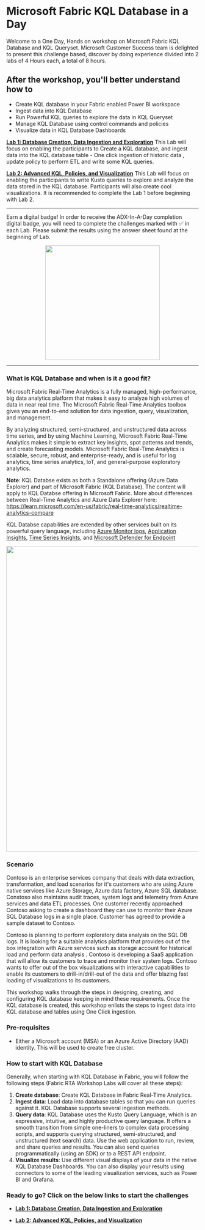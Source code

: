 # Microsoft Fabric KQL Database in a Day

Welcome to a One Day, Hands on workshop on Microsoft Fabric KQL Database and KQL Queryset. Microsoft Customer Success team is delighted to present this challenge based, discover by doing experience divided into 2 labs of 4 Hours each, a total of 8 hours.


## After the workshop, you'll better understand how to
- Create KQL database in your Fabric enabled Power BI workspace
- Ingest data into KQL Database
- Run Powerful KQL queries to explore the data in KQL Queryset
- Manage KQL Database using control commands and policies
- Visualize data in KQL Database Dashboards


 [**Lab 1: Database Creation, Data Ingestion and Exploration**](https://github.com/Azure/Fabric-KQL-Database-in-a-Day-Lab1)
This Lab will focus on enabling the participants to Create a KQL database, and ingest data into the KQL database table - One click ingestion of historic data , update policy to perform ETL and write some KQL queries. 

 [**Lab 2: Advanced KQL, Policies, and Visualization**](https://github.com/Azure/Fabric-KQL-Database-in-a-Day-Lab2)
This Lab will focus on enabling the participants to write Kusto queries to explore and analyze the data stored in the KQL database. Participants will also create cool visualizations. It is recommended to complete the Lab 1 before beginning with Lab 2.

---
Earn a digital badge! In order to receive the ADX-In-A-Day completion digital badge, you will need to complete the challenges marked with ✅ in each Lab. Please submit the results using the answer sheet found at the beginning of Lab. </br>

<p align="center"><img src="/assets/images/badge.png" width="300"></p>

---

### What is KQL Database and when is it a good fit?

Microsoft Fabric Real-Time Analytics is a fully managed, high-performance, big data analytics platform that makes it easy to analyze high volumes of data in near real time. The Microsoft Fabric Real-Time Analytics toolbox gives you an end-to-end solution for data ingestion, query, visualization, and management.

By analyzing structured, semi-structured, and unstructured data across time series, and by using Machine Learning, Microsoft Fabric Real-Time Analytics makes it simple to extract key insights, spot patterns and trends, and create forecasting models. Microsoft Fabric Real-Time Analytics is scalable, secure, robust, and enterprise-ready, and is useful for log analytics, time series analytics, IoT, and general-purpose exploratory analytics.

**Note**: KQL Databse exists as both a Standalone offering (Azure Data Explorer) and part of Microsoft Fabric (KQL Database). The content will apply to KQL Databse offering in Microsoft Fabric. More about differences between Real-Time Analytics and Azure Data Explorer here: https://learn.microsoft.com/en-us/fabric/real-time-analytics/realtime-analytics-compare

KQL Databse capabilities are extended by other services built on its powerful query language, including [Azure Monitor logs](https://docs.microsoft.com/en-us/azure/log-analytics/), [Application Insights](https://docs.microsoft.com/en-us/azure/application-insights/), [Time Series Insights](https://docs.microsoft.com/en-us/azure/time-series-insights/), and [Microsoft Defender for Endpoint](https://docs.microsoft.com/en-us/microsoft-365/security/defender-endpoint/microsoft-defender-endpoint)


<img src="/assets/images/DX_Pic.png" width=800>


### Scenario 

Contoso is an enterprise services company that deals with data extraction, transformation, and load scenarios for it's customers who are using Azure native services like Azure Storage, Azure data factory, Azure SQL database.
Constoso also maintains audit traces,  system logs and telemetry from Azure services and data ETL processes. One customer recently approached Contoso asking to create a dashboard they can use to monitor their Azure SQL Database logs in a single place. Customer has agreed to provide a sample dataset to Contoso.

Contoso is planning to perform exploratory data analysis on the SQL DB logs. It is looking for a suitable analytics platform that provides out of the box integration with Azure services such as storage account for historical load and perform data analysis . Contoso is developing a SaaS application that will allow its customers to trace and monitor their system logs. Contoso wants to offer out of the box visualizations with interactive capabilities to enable its customers to drill-in/drill-out of the data and offer blazing fast loading of visualizations to its customers.

This workshop walks through the steps in designing, creating, and configuring KQL database keeping in mind these requirements. Once the KQL database is created, this workshop enlists the steps to ingest data into KQL database and tables using One Click ingestion.

### Pre-requisites
- Either a Microsoft account (MSA) or an Azure Active Directory (AAD) identity. This will be used to create free cluster.

### How to start with KQL Database
Generally, when starting with KQL Database in Fabric, you will follow the following steps (Fabric RTA Workshop Labs will cover all these steps):
1. **Create database**: Create KQL Database in Fabric Real-Time Analytics. 
2. **Ingest data**: Load data into database tables so that you can run queries against it. KQL Database supports several ingestion methods.
3. **Query data**: KQL Database uses the Kusto Query Language, which is an expressive, intuitive, and highly productive query language. It offers a smooth transition from simple one-liners to complex data processing scripts, and supports querying structured, semi-structured, and unstructured (text search) data. Use the web application to run, review, and share queries and results. You can also send queries programmatically (using an SDK) or to a REST API endpoint. 
4. **Visualize results**: Use different visual displays of your data in the native KQL Database Dashboards. You can also display your results using connectors to some of the leading visualization services, such as Power BI and Grafana. 

### Ready to go? Click on the below links to start the challenges
- [**Lab 1: Database Creation, Data Ingestion and Exploration**](https://github.com/Azure/Fabric-KQL-Database-in-a-Day-Lab1)

- [**Lab 2: Advanced KQL, Policies, and Visualization**](https://github.com/Azure/Fabric-KQL-Database-in-a-Day-Lab2)

